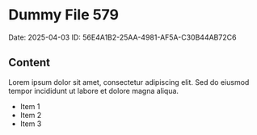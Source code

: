 # Dummy File 579

Date: 2025-04-03
ID: 56E4A1B2-25AA-4981-AF5A-C30B44AB72C6

## Content

Lorem ipsum dolor sit amet, consectetur adipiscing elit.
Sed do eiusmod tempor incididunt ut labore et dolore magna aliqua.

* Item 1
* Item 2
* Item 3
